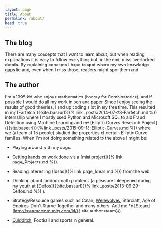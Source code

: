 ```yaml
---
layout: page
title: About
permalink: /about/
head: true
---
```


## The blog

There are many concepts that I want to learn about, but when reading explanations it is easy to follow everything but, in the end, miss overlooked details. By explaining concepts I hope to spot where my own knowledge gaps lie and, even when I miss those, readers might spot them and 

## The author

I'm a 1995 kid who enjoys mathematics (hooray for Combinatorics), and if possible I would do all my work in pen and paper. Since I enjoy seeing the results of good theories, I end up coding a lot in my free time. This resulted in my [Farfetch]({{site.baseurl}}{% link _posts/2014-07-23-Farfetch.md %}) internship where I mostly used Python and Microsoft SQL to aid Fraud Detection using Machine Learning and my [Elliptic Curves Research Project]({{site.baseurl}}{% link _posts/2015-09-18-Elliptic-Curves.md %}) where we (a team of 15 people) studied the properties of certain Elliptic Curve families.
When I'm not doing something related to the above I might be:

* Playing around with my dogs.

* Getting hands on work done via a [mini project]({% link page_Projects.md %}).

* Reading interesting [Ideas]({% link page_Ideas.md %}) from the web.

* Thinking about random math problems (a pleasure I deepened during my youth at [Delfos]({{site.baseurl}}{% link _posts/2013-09-29-Delfos.md %}) ).
- Strategy/Resource games such as Catan, [Werewolves](https://en.wikipedia.org/wiki/Mafia_(party_game)), Starcraft, Age of Empires, Don't Starve Together and many others. Add me 
*n [Steam](http://steamcommunity.com/id/{{ site.author.steam}}).

* [Quidditch](http://www.ouqc.uk/), Football and sports in general.